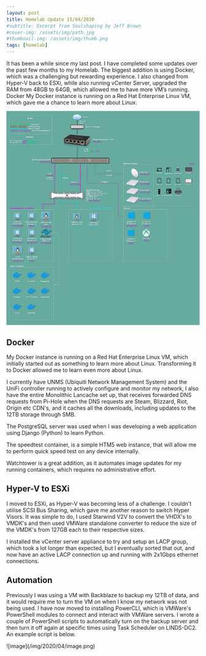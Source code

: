 ```yaml
---
layout: post
title: Homelab Update 15/04/2020
#subtitle: Excerpt from Soulshaping by Jeff Brown
#cover-img: /assets/img/path.jpg
#thumbnail-img: /assets/img/thumb.png
tags: [homelab]
---
```


<p>It has been a while since my last post. I have completed some updates over the past few months to my Homelab. The biggest addition is using Docker, which was a challenging but rewarding experience. I also changed from Hyper-V back to ESXi, while also running vCenter Server, upgraded the RAM from 48GB to 64GB, which allowed me to have more VM’s running. Docker My Docker instance is running on a Red Hat Enterprise Linux VM, which gave me a chance to learn more about Linux.</p>

![image](/img/2020/04/LINDs-Network-6.jpg)

<h2>Docker</h2>

<p>My Docker instance is running on a Red Hat Enterprise Linux VM, which initially started out as something to learn more about Linux. Transforming it to Docker allowed me to learn even more about Linux.</p>

<p>I currently have UNMS (Ubiquiti Network Management System) and the UniFi controller running to actively configure and monitor my network, I also have the entire Monolithic Lancache set up, that receives forwarded DNS requests from Pi-Hole when the DNS requests are Steam, Blizzard, Riot, Origin etc CDN's, and it caches all the downloads, including updates to the 12TB storage through SMB.</p>

<p>The PostgreSQL server was used when I was developing a web application using Django (Python) to learn Python.</p>

<p>The speedtest container, is a simple HTM5 web instance, that will allow me to perform quick speed test on any device internally.</p>

<p>Watchtower is a great addition, as it automates image updates for my running containers, which requires no administrative effort.</p>

<h2>Hyper-V to ESXi</h2>

<p>I moved to ESXi, as Hyper-V was becoming less of a challenge. I couldn't utilise SCSI Bus Sharing, which gave me another reason to switch Hyper Visors. It was simple to do, I used Starwind V2V to convert the VHDX's to VMDK's and then used VMWare standalone converter to reduce the size of the VMDK's from 127GB each to their respective sizes.</p>

<p>I installed the vCenter server appliance to try and setup an LACP group, which took a lot longer than expected, but I eventually sorted that out, and now have an active LACP connection up and running with 2x1Gbps ethernet connections.</p>

<h2>Automation</h2>

<p>Previously I was using a VM with Backblaze to backup my 12TB of data, and it would require me to turn the VM on when I know my network was not being used. I have now moved to installing PowerCLI, which is VMWare's PowerShell modules to connect and interact with VMWare servers. I wrote a couple of PowerShell scripts to automatically turn on the backup server and then turn it off again at specific times using Task Scheduler on LINDS-DC2. An example script is below.</p>
![image](/img/2020/04/image.png)